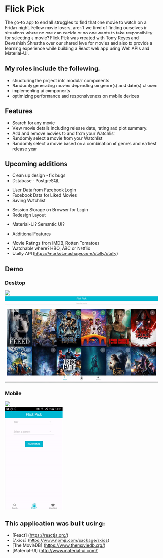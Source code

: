 # Flick Pick 

The go-to app to end all struggles to find that one movie to watch on a Friday night. Fellow movie lovers, aren't we tired of finding ourselves in situations where no one can decide or no one wants to take responsibility for selecting a movie?
Flick Pick was created with Tomy Reyes and Devashish Shrestha over our shared love for movies and also to provide a learning experience while building a React web app using Web APIs and Material-UI.

## My roles include the following:
+ structuring the project into modular components
+ Randomly generating  movies depending on genre(s) and date(s) chosen
+ implementing ui components 
+ optimizing performance and responsiveness on mobile devices 

## Features
+ Search for any movie
+ View movie details including release date, rating and plot summary.
+ Add and remove movies to and from your Watchlist
+ Randomly select a movie from your Watchlist
+ Randomly select a movie based on a combination of genres and earliest release year

## Upcoming additions
+ Clean up design - fix bugs
+ Database - PostgreSQL
- User Data from Facebook Login
- Facebook Data for Liked Movies
- Saving Watchlist

+ Session Storage on Browser for Login
+ Redesign Layout
- Material-UI? Semantic UI?

+ Additional Features
- Movie Ratings from IMDB, Rotten Tomatoes
- Watchable where? HBO, ABC or Netflix
- Utelly API (https://market.mashape.com/utelly/utelly)


## Demo
### Desktop
<kbd align="center">
  <img src="https://github.com/eugeneyu90/Flick-Pick/blob/master/Flick-Pick-Demo1.gif">
</kbd>
<br>
<kbd align="center">
  <img src="https://github.com/eugeneyu90/Flick-Pick/blob/master/Flick-Pick-Demo2.gif">
</kbd>

### Mobile
<kbd align="center">
  <img src="https://github.com/eugeneyu90/Flick-Pick/blob/master/Flick-Pick-Mobile-Demo1.gif">
</kbd>
<br>
<kbd align="center">
  <img src="https://github.com/eugeneyu90/Flick-Pick/blob/master/Flick-Pick-Mobile-Demo2.gif">
</kbd>

## This application was built using:
* [React] (https://reactjs.org/)
* [Axios] (https://www.npmjs.com/package/axios)
* [The MovieDB] (https://www.themoviedb.org/)
* [Material-UI] (http://www.material-ui.com/)








